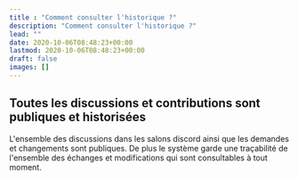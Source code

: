 ```yaml
---
title : "Comment consulter l'historique ?"
description: "Comment consulter l'historique ?"
lead: ""
date: 2020-10-06T08:48:23+00:00
lastmod: 2020-10-06T08:48:23+00:00
draft: false
images: []
---
```


## Toutes les discussions et contributions sont publiques et historisées

L'ensemble des discussions dans les salons discord ainsi que les demandes et changements sont publiques.
De plus le système garde une traçabilité de l'ensemble des échanges et modifications qui sont consultables à tout moment.
